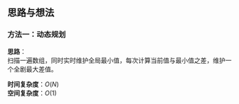 ## 思路与想法
### 方法一：动态规划
**思路**：  
扫描一遍数组，同时实时维护全局最小值，每次计算当前值与最小值之差，维护一个全剧最大差值。


**时间复杂度**：*O*(*N*)  
**空间复杂度**：*O*(1)
